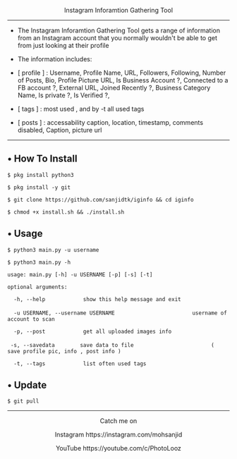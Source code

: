 <p align="center">
   Instagram Inforamtion Gathering Tool
</p>

---

* The Instagram Inforamtion Gathering Tool gets a range of information from an Instagram account that you normally wouldn't be able to    get from just looking at their profile

* The information includes:

* [ profile ] : Username, Profile Name, URL, Followers, Following, Number of Posts, Bio, Profile Picture URL, Is Business Account ?, Connected to a FB account ?, External URL, Joined Recently ?, Business Category Name, Is private ?, Is Verified ?,

* [ tags ] : most used , and by -t all used tags

* [ posts ] : accessability caption, location, timestamp, comments disabled, Caption, picture url

---

## • How To Install

`$ pkg install python3`

`$ pkg install -y git`

`$ git clone https://github.com/sanjidtk/iginfo && cd iginfo`

`$ chmod +x install.sh && ./install.sh`

## • Usage

`$ python3 main.py -u username`

`$ python3 main.py -h`

`usage: main.py [-h] -u USERNAME [-p] [-s] [-t]`

`optional arguments:`

`  -h, --help            show this help message and exit`

`  -u USERNAME, --username USERNAME`
`                        username of account to scan`

`  -p, --post            get all uploaded images info`

`  -s, --savedata        save data to file `
`                        ( save profile pic, info , post info )`

`  -t, --tags            list often used tags`

## • Update

`$ git pull`

---

<p align="center">
  Catch me on
</p>
  <p align="center">Instagram  https://instagram.com/mohsanjid
   
</p> 
  <p align="center"> YouTube   https://youtube.com/c/PhotoLooz
   
</p>

  
